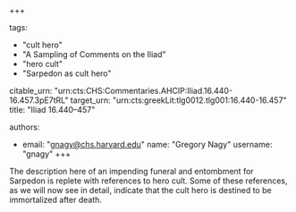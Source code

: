 +++

tags:
- "cult hero"
- "A Sampling of Comments on the Iliad"
- "hero cult"
- "Sarpedon as cult hero"

citable_urn: "urn:cts:CHS:Commentaries.AHCIP:Iliad.16.440-16.457.3pE7tRL"
target_urn: "urn:cts:greekLit:tlg0012.tlg001:16.440-16.457"
title: "Iliad 16.440–457"

authors:
- email: "gnagy@chs.harvard.edu"
  name: "Gregory Nagy"
  username: "gnagy"
+++

<p>The description here of an impending funeral and entombment for Sarpedon is replete with references to hero cult. Some of these references, as we will now see in detail, indicate that the cult hero is destined to be immortalized after death.  </p>